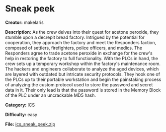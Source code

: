 # Sneak peek

**Creator:** makelaris

**Description:** As the crew delves into their quest for acetone peroxide, they stumble upon a decrepit bread factory. Intrigued by the potential for cooperation, they approach the factory and meet the Responders faction, composed of settlers, firefighters, police officers, and medics. The Responders agree to trade acetone peroxide in exchange for the crew's help in restoring the factory to full functionality. With the PLCs in hand, the crew sets up a temporary workshop within the factory's maintenance room. The hackers and engineers collaborate to analyze the aged devices, which are layered with outdated but intricate security protocols. They hook one of the PLCs up to their portable workstation and begin the painstaking process of analyzing the custom protocol used to store the password and secret data in it. Their only lead is that the password is stored in the Memory Block of the PLC under an uncrackable MD5 hash.

**Category:** ICS

**Difficulty:** easy

**File:** [ics_sneak_peek.zip](ics_sneak_peek.zip)

